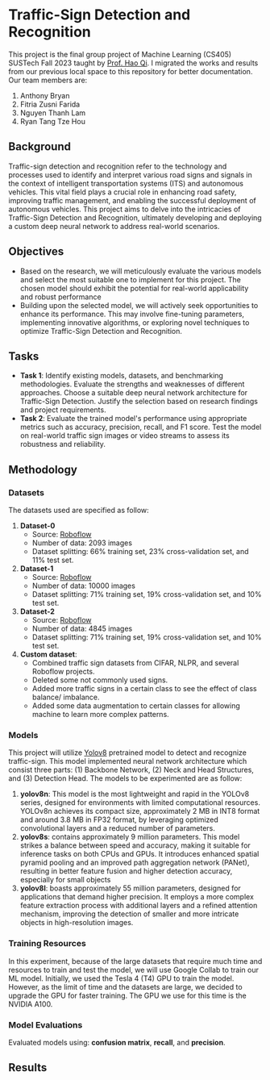 # Traffic-Sign Detection and Recognition
This project is the final group project of Machine Learning (CS405) SUSTech Fall 2023 taught by [Prof. Hao Qi](https://www.sustech.edu.cn/en/faculties/haoqi.html). I migrated the works and results from our previous local space to this repository for better documentation. Our team members are:
1. Anthony Bryan
2. Fitria Zusni Farida
3. Nguyen Thanh Lam
4. Ryan Tang Tze Hou

## Background
Traffic-sign detection and recognition refer to the technology and processes used to identify and interpret various road signs and signals in the context of intelligent transportation systems (ITS) and autonomous vehicles. This vital field plays a crucial role in enhancing road safety, improving traffic management, and enabling the successful deployment of autonomous vehicles. This project aims to delve into the intricacies of Traffic-Sign Detection and Recognition, ultimately developing and deploying a custom deep neural network to address real-world scenarios.

## Objectives
- Based on the research, we will meticulously evaluate the various models and select the most suitable one to implement for this project. The chosen model should exhibit the potential for real-world applicability and robust performance
- Building upon the selected model, we will actively seek opportunities to enhance its performance. This may involve fine-tuning parameters, implementing innovative algorithms, or exploring novel techniques to optimize Traffic-Sign Detection and Recognition.

## Tasks
- **Task 1**: Identify existing models, datasets, and benchmarking methodologies. Evaluate the strengths and weaknesses of different approaches. Choose a suitable deep neural network architecture for Traffic-Sign Detection. Justify the selection based on research findings and project requirements.
- **Task 2**: Evaluate the trained model's performance using appropriate metrics such as accuracy, precision, recall, and F1 score. Test the model on real-world traffic sign images or video streams to assess its robustness and reliability.

## Methodology

### Datasets
The datasets used are specified as follow:
1. **Dataset-0**
    - Source: [Roboflow](https://universe.roboflow.com/roboflow-100/road-signs-6ih4y/dataset/2)
    - Number of data: 2093 images
    - Dataset splitting: 66% training set, 23% cross-validation set, and 11% test set.
2. **Dataset-1**
    - Source: [Roboflow](https://universe.roboflow.com/usmanchaudhry622-gmail-com/traffic-and-road-signs/browse?queryText=&pageSize=200&startingIndex=450&browseQuery=true)
    - Number of data: 10000 images
    - Dataset splitting: 71% training set, 19% cross-validation set, and 10% test set.
3. **Dataset-2**
    - Source: [Roboflow](https://universe.roboflow.com/33221302-adi-novitarini-putri-ksp6l/tubes_5_augment/dataset/1)
    - Number of data: 4845 images
    - Dataset splitting: 71% training set, 19% cross-validation set, and 10% test set.
4. **Custom dataset**: 
    - Combined traffic sign datasets from CIFAR, NLPR, and several Roboflow projects.
    - Deleted some not commonly used signs.
    - Added more traffic signs in a certain class to see the effect of class balance/ imbalance.
    - Added some data augmentation to certain classes for allowing machine to learn more complex patterns.
    


### Models 
This project will utilize [Yolov8](https://github.com/haermosi/yolov8) pretrained model to detect and recognize traffic-sign. This model implemented neural network architecture which consist three parts: (1) Backbone Network, (2) Neck and Head Structures, and (3) Detection Head. The models to be experimented are as follow: 
1. **yolov8n**: This model is the most lightweight and rapid in the YOLOv8 series, designed for environments with limited computational resources. YOLOv8n achieves its compact size, approximately 2 MB in INT8 format and around 3.8 MB in FP32 format, by leveraging optimized convolutional layers and a reduced number of parameters. 
2. **yolov8s**: contains approximately 9 million parameters. This model strikes a balance between speed and accuracy, making it suitable for inference tasks on both CPUs and GPUs. It introduces enhanced spatial pyramid pooling and an improved path aggregation network (PANet), resulting in better feature fusion and higher detection accuracy, especially for small objects
3. **yolov8l**: boasts approximately 55 million parameters, designed for applications that demand higher precision. It employs a more complex feature extraction process with additional layers and a refined attention mechanism, improving the detection of smaller and more intricate objects in high-resolution images.

### Training Resources
In this experiment, because of the large datasets that require much time and resources to train and test the model, we will use Google Collab to train our ML model. Initially, we used the Tesla 4 (T4) GPU to train the
model. However, as the limit of time and the datasets are large, we decided to upgrade the GPU for faster training. The GPU we use for this time is the NVIDIA A100.

### Model Evaluations
Evaluated models using: **confusion matrix**, **recall**, and **precision**.

## Results


